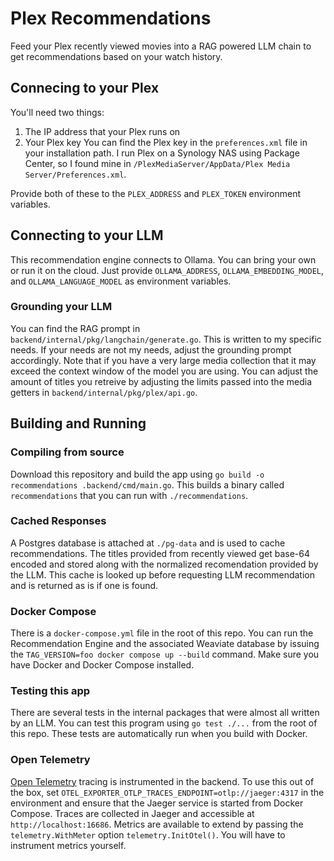 # Plex Recommendations
Feed your Plex recently viewed movies into a RAG powered LLM chain to get recommendations based on your watch history.

## Connecing to your Plex
You'll need two things:
1. The IP address that your Plex runs on
2. Your Plex key
You can find the Plex key in the `preferences.xml` file in your installation path.
I run Plex on a Synology NAS using Package Center, so I found mine in 
`/PlexMediaServer/AppData/Plex Media Server/Preferences.xml`. 

Provide both of these to the `PLEX_ADDRESS` and `PLEX_TOKEN` environment variables.

## Connecting to your LLM
This recommendation engine connects to Ollama. You can bring your own or 
run it on the cloud. Just provide `OLLAMA_ADDRESS`, `OLLAMA_EMBEDDING_MODEL`, and `OLLAMA_LANGUAGE_MODEL` as 
environment variables. 

### Grounding your LLM
You can find the RAG prompt in `backend/internal/pkg/langchain/generate.go`. This is 
written to my specific needs. If your needs are not my needs, adjust the 
grounding prompt accordingly. Note that if you have a very large media collection
that it may exceed the context window of the model you are using. You can 
adjust the amount of titles you retreive by adjusting the limits passed into
the media getters in `backend/internal/pkg/plex/api.go`. 

## Building and Running
### Compiling from source
Download this repository and build the app using 
`go build -o recommendations .backend/cmd/main.go`. This builds a binary called
`recommendations` that you can run with `./recommendations`. 

### Cached Responses
A Postgres database is attached at `./pg-data` and is used to cache recommendations. 
The titles provided from recently viewed get base-64 encoded and stored along
with the normalized recomendation provided by the LLM. This cache is looked up 
before requesting LLM recommendation and is returned as is if one is found.


### Docker Compose
There is a `docker-compose.yml` file in the root of this repo. You can run
the Recommendation Engine and the associated Weaviate database by issuing the
`TAG_VERSION=foo docker compose up --build` command. Make sure you have 
Docker and Docker Compose installed. 

### Testing this app
There are several tests in the internal packages that were almost all written by 
an LLM. You can test this program using `go test ./...` from the root of this repo. These tests are automatically run when you build with Docker.

### Open Telemetry 
[Open Telemetry](https://opentelemetry.io/docs/what-is-opentelemetry/) tracing is instrumented in the backend. To use this out of the
box, set `OTEL_EXPORTER_OTLP_TRACES_ENDPOINT=otlp://jaeger:4317` in the environment and ensure that the Jaeger service
is started from Docker Compose. Traces are collected in Jaeger and accessible at `http://localhost:16686`. Metrics are 
available to extend by passing the `telemetry.WithMeter` option `telemetry.InitOtel()`. You will have to instrument 
metrics yourself. 